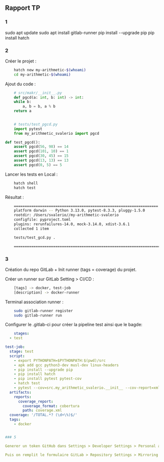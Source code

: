 
## Rapport TP

### 1
sudo apt update
sudo apt install gitlab-runner
pip install --upgrade pip
pip install hatch



### 2

Créer le projet :
```bash
    hatch new my-arithmetic-$(whoami)
    cd my-arithmetic-$(whoami)
```

Ajout du code :
```Python
    # src/makr/__init__.py
    def pgcd(a: int, b: int) -> int:
    while b:
        a, b = b, a % b
    return a

        
    # tests/test_pgcd.py
    import pytest
    from my_arithmetic_svalerio import pgcd

def test_pgcd():
    assert pgcd(56, 98) == 14
    assert pgcd(101, 10) == 1
    assert pgcd(30, 45) == 15
    assert pgcd(13, 13) == 13
    assert pgcd(0, 5) == 5
```


Lancer les tests en Local :
```bash
    hatch shell
    hatch test
```

Résultat : 
```bash
    ================================================================== test session starts ===================================================================
    platform darwin -- Python 3.13.0, pytest-8.3.3, pluggy-1.5.0
    rootdir: /Users/svalerio//my-arithmetic-svalerio
    configfile: pyproject.toml
    plugins: rerunfailures-14.0, mock-3.14.0, xdist-3.6.1
    collected 1 item                                                                                                                                         

    tests/test_gcd.py .                                                                                                                                [100%]

    =================================================================== 1 passed in 0.02s ====================================================================
```


### 3

Création du repo GitLab + Init runner (tags = coverage) du projet.

Créer un runner sur GitLab Setting > CI/CD :
```bash
    [tags] -> docker, test-job
    [description] -> docker-runner
```

Terminal association runner  :
```bash
    sudo gitlab-runner register
    sudo gitlab-runner run

```

Configurer le .gitlab-ci pour créer la pipeline test ainsi que le bagde:
```yml
    stages:
  - test

test-job:
  stage: test
  script:
    - export PYTHONPATH=$PYTHONPATH:$(pwd)/src
    - apk add gcc python3-dev musl-dev linux-headers
    - pip install --upgrade pip
    - pip install hatch
    - pip install pytest pytest-cov
    - hatch test
    - pytest --cov=src.my_arithmetic_svalerio.__init__ --cov-report=xml --cov-report=term-missing 
  artifacts:
    reports:
      coverage_report:
        coverage_format: cobertura
        path: coverage.xml 
  coverage: '/TOTAL.*? (\d+\%)$/'   
  tags: 
    - docker


### 5

Generer un token GitHub dans Settings > Developer Settings > Personal access tokens (classic)

Puis on remplit le formulaire GitLab > Repository Settings > Mirroring repositories
